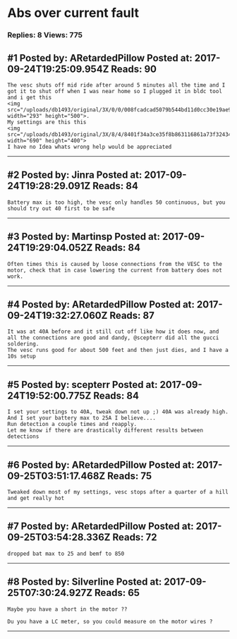 # Abs over current fault

### Replies: 8 Views: 775

## \#1 Posted by: ARetardedPillow Posted at: 2017-09-24T19:25:09.954Z Reads: 90

```
The vesc shuts off mid ride after around 5 minutes all the time and I got it to shut off when I was near home so I plugged it in bldc tool and i get this
<img src="/uploads/db1493/original/3X/0/0/008fcadcad5079b544bd11d0cc30e19ae9192f4e.png" width="293" height="500">.
My settings are this this
<img src="/uploads/db1493/original/3X/8/4/8401f34a3ce35f8b863116861a73f3243443b32a.png" width="690" height="400">
I have no Idea whats wrong help would be appreciated
```

---
## \#2 Posted by: Jinra Posted at: 2017-09-24T19:28:29.091Z Reads: 84

```
Battery max is too high, the vesc only handles 50 continuous, but you should try out 40 first to be safe
```

---
## \#3 Posted by: Martinsp Posted at: 2017-09-24T19:29:04.052Z Reads: 84

```
Often times this is caused by loose connections from the VESC to the motor, check that in case lowering the current from battery does not work.
```

---
## \#4 Posted by: ARetardedPillow Posted at: 2017-09-24T19:32:27.060Z Reads: 87

```
It was at 40A before and it still cut off like how it does now, and all the connections are good and dandy, @scepterr did all the gucci soldering.
The vesc runs good for about 500 feet and then just dies, and I have a 10s setup
```

---
## \#5 Posted by: scepterr Posted at: 2017-09-24T19:52:00.775Z Reads: 84

```
I set your settings to 40A, tweak down not up ;) 40A was already high. And I set your battery max to 25A I believe....
Run detection a couple times and reapply.
Let me know if there are drastically different results between detections
```

---
## \#6 Posted by: ARetardedPillow Posted at: 2017-09-25T03:51:17.468Z Reads: 75

```
Tweaked down most of my settings, vesc stops after a quarter of a hill and get really hot
```

---
## \#7 Posted by: ARetardedPillow Posted at: 2017-09-25T03:54:28.336Z Reads: 72

```
dropped bat max to 25 and bemf to 850
```

---
## \#8 Posted by: Silverline Posted at: 2017-09-25T07:30:24.927Z Reads: 65

```
Maybe you have a short in the motor ??

Du you have a LC meter, so you could measure on the motor wires ?
```

---

